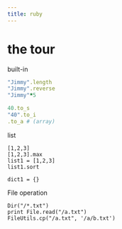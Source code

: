 ```yaml
---
title: ruby
---
```


the tour
===========

built-in

```ruby
"Jimmy".length
"Jimmy".reverse
"Jimmy"*5

40.to_s
"40".to_i
.to_a # (array)
```

list

```
[1,2,3]
[1,2,3].max
list1 = [1,2,3]
list1.sort

dict1 = {}
```

File operation

```
Dir("/*.txt")
print File.read("/a.txt")
FileUtils.cp("/a.txt", '/a/b.txt')
```

